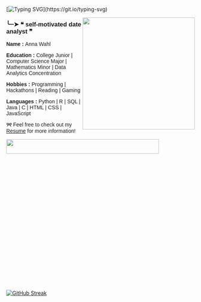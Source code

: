 [![Typing SVG](https://readme-typing-svg.demolab.com?font=Fira+Code&size=39&pause=1000&color=60B86D&width=435&lines=h+e+l+l+o+~)](https://git.io/typing-svg)

<img align="right" width="300" src="https://media1.tenor.com/m/gEW-d8SxRCwAAAAC/ghibli.gif">

<h3 style="font-family:'Lucida Sans', 'Lucida Sans Regular', 'Lucida Grande', 'Lucida Sans Unicode', Geneva, Verdana, sans-serif">╰┈➤ ❝ self-motivated date analyst ❞</h3>
  <p style="font-family:'Lucida Sans', 'Lucida Sans Regular', 'Lucida Grande', 'Lucida Sans Unicode', Geneva, Verdana, sans-serif"><b>Name : </b>Anna Wahl</p>
  <p style="font-family:'Lucida Sans', 'Lucida Sans Regular', 'Lucida Grande', 'Lucida Sans Unicode', Geneva, Verdana, sans-serif"><b>Education : </b>College Junior | Computer Science Major | Mathematics Minor | Data Analytics Concentration</p>
  <p style="font-family:'Lucida Sans', 'Lucida Sans Regular', 'Lucida Grande', 'Lucida Sans Unicode', Geneva, Verdana, sans-serif"><b>Hobbies : </b>Programming | Hackathons | Reading | Gaming</p>
  <p style="font-family:'Lucida Sans', 'Lucida Sans Regular', 'Lucida Grande', 'Lucida Sans Unicode', Geneva, Verdana, sans-serif"><b>Languages : </b>Python | R | SQL | Java | C | HTML | CSS | JavaScript</p>

<p style="font-family:'Lucida Sans', 'Lucida Sans Regular', 'Lucida Grande', 'Lucida Sans Unicode', Geneva, Verdana, sans-serif"><b>୨୧</b> Feel free to check out my <a href="https://www.canva.com/design/DAFidMRt0LA/cOr8NqVscqznvQokCiPvAw/view?utm_content=DAFidMRt0LA&utm_campaign=designshare&utm_medium=link2&utm_source=uniquelinks&utlId=hf5c576a944">Resume</a> for more information!</br></p>

<img align="center" width="90%" height="10%" src="https://media.tenor.com/TvNPe66QQhIAAAAi/heart-gif-divider.gif">

  [![GitHub Streak](https://streak-stats.demolab.com?user=awahl2&theme=shadow-green&hide_border=true&date_format=M%20j%5B%2C%20Y%5D&card_width=480)](https://git.io/streak-stats)
